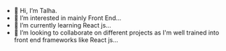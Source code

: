 - 👋 Hi, I’m Talha.
- 👀 I’m interested in mainly Front End...
- 🌱 I’m currently learning React js...
- 💞️ I’m looking to collaborate on different projects as I'm well trained into front end frameworks like React js...


<!---
Talha-stack-ui/Talha-stack-ui is a ✨ special ✨ repository because its `README.md` (this file) appears on your GitHub profile.
You can click the Preview link to take a look at your changes.
--->
